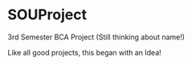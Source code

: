 # SOUProject

3rd Semester BCA Project (Still thinking about name!)

Like all good projects, this began with an Idea!
